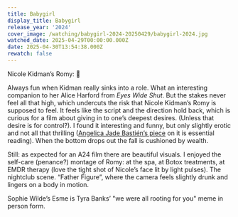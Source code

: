```yaml
---
title: Babygirl
display_title: Babygirl
release_year: '2024'
cover_image: /watching/babygirl-2024-20250429/babygirl-2024.jpg
watched_date: 2025-04-29T00:00:00.000Z
date: 2025-04-30T13:54:38.000Z
rewatch: false
---
```

Nicole Kidman’s Romy: 🙈

Always fun when Kidman really sinks into a role. What an interesting companion to her Alice Harford from _Eyes Wide Shut_. But the stakes never feel all that high, which undercuts the risk that Nicole Kidman’s Romy is supposed to feel. It feels like the script and the direction hold back, which is curious for a film about giving in to one’s deepest desires. (Unless that desire is for control?). I found it interesting and funny, but only slightly erotic and not all that thrilling ([Angelica Jade Bastién’s piece](https://www.vulture.com/article/the-ending-of-babygirl-explained.html) on it is essential reading). When the bottom drops out the fall is cushioned by wealth.

Still: as expected for an A24 film there are beautiful visuals. I enjoyed the self-care (penance?) montage of Romy: at the spa, at Botox treatments, at EMDR therapy (love the tight shot of Nicole’s face lit by light pulses). The nightclub scene. “Father Figure”, where the camera feels slightly drunk and lingers on a body in motion.

Sophie Wilde’s Esme is Tyra Banks’ "we were all rooting for you" meme in person form.
